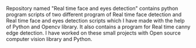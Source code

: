 
Repository named "Real time face and eyes detection" contains python program scripts of two different program of Real time face detection and Real time face and eyes detection scripts which I have made with the help of Python and Opencv library.
It also contains a program for Real time canny edge detection. I have worked on these small projects with Open source computer vision library and Python. 
